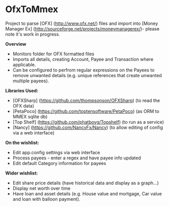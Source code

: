 OfxToMmex
=========

Project to parse [OFX] (http://www.ofx.net/) files and import into [Money Manager Ex] (http://sourceforge.net/projects/moneymanagerex/)- please note it's work in progress.

__Overview__

* Monitors folder for OFX formatted files
* Imports all details, creating Account, Payee and Transaction where applicable. 
* Can be configured to perfrom regular expressions on the Payees to remove unwanted details (e.g. unique references that create unwanted multiple payees). 

__Libraries Used:__

* [OFXSharp] (https://github.com/thompsonson/OFXSharp) (to read the OFX data)
* [PetaPoco] (https://github.com/toptensoftware/PetaPoco) (as ORM to MMEX sqlite db)
* [Top Shelf] (https://github.com/phatboyg/Topshelf) (to run as a service)
* [Nancy] (https://github.com/NancyFx/Nancy) (to allow editing of config via a web interface)

__On the wishlist:__

* Edit app.config settings via web interface
* Process payees - enter a regex and have payee info updated
* Edit default Category information for payees

__Wider wishlist:__

* Edit share price details (have historical data and display as a graph...)
* Display net worth over time
* Have loan and asset details (e.g. House value and mortgage, Car value and loan with balloon payment).

